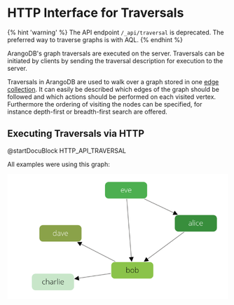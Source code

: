 HTTP Interface for Traversals
=============================

{% hint 'warning' %}
The API endpoint `/_api/traversal` is deprecated. The preferred way to
traverse graphs is with AQL.
{% endhint %}

ArangoDB's graph traversals are executed on the server. Traversals can be 
initiated by clients by sending the traversal description for execution to
the server.

Traversals in ArangoDB are used to walk over a graph stored in one
[edge collection](../../Manual/Appendix/Glossary.html#edge-collection).
It can easily be described which edges of the graph should be followed
and which actions should be performed on each visited vertex.
Furthermore the ordering of visiting the nodes can be
specified, for instance depth-first or breadth-first search
are offered.

Executing Traversals via HTTP
-----------------------------

@startDocuBlock HTTP_API_TRAVERSAL

All examples were using this graph:

![Persons relation Example Graph](knows_graph.png)
